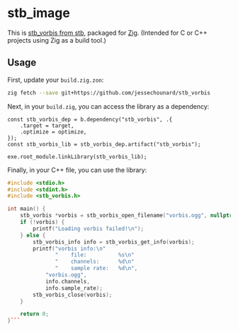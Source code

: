 # stb_image
This is [stb_vorbis from stb](https://github.com/nothings/stb), packaged for [Zig](https://ziglang.org/). (Intended for C or C++ projects using Zig as a build tool.)

## Usage
First, update your `build.zig.zon`:
```sh
zig fetch --save git+https://github.com/jessechounard/stb_vorbis
```

Next, in your `build.zig`, you can access the library as a dependency:
```zig
const stb_vorbis_dep = b.dependency("stb_vorbis", .{
    .target = target,
    .optimize = optimize,
});
const stb_vorbis_lib = stb_vorbis_dep.artifact("stb_vorbis");

exe.root_module.linkLibrary(stb_vorbis_lib);
```

Finally, in your C++ file, you can use the library:
```cpp
#include <stdio.h>
#include <stdint.h>
#include <stb_vorbis.h>

int main() {
    stb_vorbis *vorbis = stb_vorbis_open_filename("vorbis.ogg", nullptr, nullptr);
    if (!vorbis) {
        printf("Loading vorbis failed!\n");
    } else {
        stb_vorbis_info info = stb_vorbis_get_info(vorbis);
        printf("vorbis info:\n"
               "    file:          %s\n"
               "    channels:      %d\n"
               "    sample rate:   %d\n",
            "vorbis.ogg",
            info.channels,
            info.sample_rate);
        stb_vorbis_close(vorbis);
    }

    return 0;
}```
